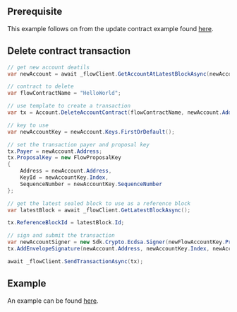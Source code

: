 ## Prerequisite

This example follows on from the update contract example found [here](https://github.com/tyronbrand/flow.net/blob/main/docs/update-contract.md).

## Delete contract transaction

```csharp
// get new account deatils
var newAccount = await _flowClient.GetAccountAtLatestBlockAsync(newAccountAddress.FromHexToByteString());

// contract to delete
var flowContractName = "HelloWorld";

// use template to create a transaction
var tx = Account.DeleteAccountContract(flowContractName, newAccount.Address);

// key to use
var newAccountKey = newAccount.Keys.FirstOrDefault();

// set the transaction payer and proposal key
tx.Payer = newAccount.Address;
tx.ProposalKey = new FlowProposalKey
{
    Address = newAccount.Address,
    KeyId = newAccountKey.Index,
    SequenceNumber = newAccountKey.SequenceNumber
};

// get the latest sealed block to use as a reference block
var latestBlock = await _flowClient.GetLatestBlockAsync();

tx.ReferenceBlockId = latestBlock.Id;

// sign and submit the transaction
var newAccountSigner = new Sdk.Crypto.Ecdsa.Signer(newFlowAccountKey.PrivateKey, newAccountKey.HashAlgorithm, newAccountKey.SignatureAlgorithm);
tx.AddEnvelopeSignature(newAccount.Address, newAccountKey.Index, newAccountSigner);

await _flowClient.SendTransactionAsync(tx);
```

## Example

An example can be found [here](https://github.com/tyronbrand/flow.net/blob/main/examples/Flow.Net.Examples/DeployUpdateDeleteContractExample.cs).
